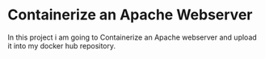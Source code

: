 # Containerize an Apache Webserver

In this project i am going to Containerize an Apache webserver and upload it into my docker hub repository.